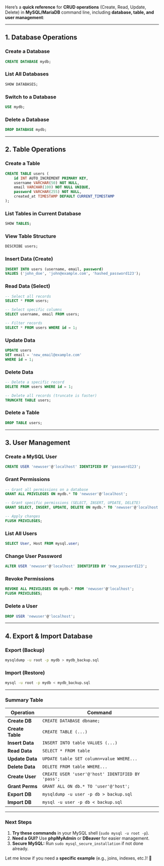 Here’s a **quick reference** for **CRUD operations** (Create, Read, Update, Delete) in **MySQL/MariaDB** command line, including **database, table, and user management**:

---

## **1. Database Operations**
### **Create a Database**
```sql
CREATE DATABASE mydb;
```

### **List All Databases**
```sql
SHOW DATABASES;
```

### **Switch to a Database**
```sql
USE mydb;
```

### **Delete a Database**
```sql
DROP DATABASE mydb;
```

---

## **2. Table Operations**
### **Create a Table**
```sql
CREATE TABLE users (
    id INT AUTO_INCREMENT PRIMARY KEY,
    username VARCHAR(50) NOT NULL,
    email VARCHAR(100) NOT NULL UNIQUE,
    password VARCHAR(255) NOT NULL,
    created_at TIMESTAMP DEFAULT CURRENT_TIMESTAMP
);
```

### **List Tables in Current Database**
```sql
SHOW TABLES;
```

### **View Table Structure**
```sql
DESCRIBE users;
```

### **Insert Data (Create)**
```sql
INSERT INTO users (username, email, password) 
VALUES ('john_doe', 'john@example.com', 'hashed_password123');
```

### **Read Data (Select)**
```sql
-- Select all records
SELECT * FROM users;

-- Select specific columns
SELECT username, email FROM users;

-- Filter records
SELECT * FROM users WHERE id = 1;
```

### **Update Data**
```sql
UPDATE users 
SET email = 'new_email@example.com' 
WHERE id = 1;
```

### **Delete Data**
```sql
-- Delete a specific record
DELETE FROM users WHERE id = 1;

-- Delete all records (truncate is faster)
TRUNCATE TABLE users;
```

### **Delete a Table**
```sql
DROP TABLE users;
```

---

## **3. User Management**
### **Create a MySQL User**
```sql
CREATE USER 'newuser'@'localhost' IDENTIFIED BY 'password123';
```

### **Grant Permissions**
```sql
-- Grant all permissions on a database
GRANT ALL PRIVILEGES ON mydb.* TO 'newuser'@'localhost';

-- Grant specific permissions (SELECT, INSERT, UPDATE, DELETE)
GRANT SELECT, INSERT, UPDATE, DELETE ON mydb.* TO 'newuser'@'localhost';

-- Apply changes
FLUSH PRIVILEGES;
```

### **List All Users**
```sql
SELECT User, Host FROM mysql.user;
```

### **Change User Password**
```sql
ALTER USER 'newuser'@'localhost' IDENTIFIED BY 'new_password123';
```

### **Revoke Permissions**
```sql
REVOKE ALL PRIVILEGES ON mydb.* FROM 'newuser'@'localhost';
FLUSH PRIVILEGES;
```

### **Delete a User**
```sql
DROP USER 'newuser'@'localhost';
```

---

## **4. Export & Import Database**
### **Export (Backup)**
```bash
mysqldump -u root -p mydb > mydb_backup.sql
```

### **Import (Restore)**
```bash
mysql -u root -p mydb < mydb_backup.sql
```

---

### **Summary Table**
| **Operation** | **Command** |
|--------------|------------|
| **Create DB** | `CREATE DATABASE dbname;` |
| **Create Table** | `CREATE TABLE (...)` |
| **Insert Data** | `INSERT INTO table VALUES (...)` |
| **Read Data** | `SELECT * FROM table` |
| **Update Data** | `UPDATE table SET column=value WHERE...` |
| **Delete Data** | `DELETE FROM table WHERE...` |
| **Create User** | `CREATE USER 'user'@'host' IDENTIFIED BY 'pass';` |
| **Grant Perms** | `GRANT ALL ON db.* TO 'user'@'host';` |
| **Export DB** | `mysqldump -u user -p db > backup.sql` |
| **Import DB** | `mysql -u user -p db < backup.sql` |

---

### **Next Steps**
1. **Try these commands** in your MySQL shell (`sudo mysql -u root -p`).  
2. **Need a GUI?** Use **phpMyAdmin** or **DBeaver** for easier management.  
3. **Secure MySQL:** Run `sudo mysql_secure_installation` if not done already.  

Let me know if you need a **specific example** (e.g., joins, indexes, etc.)! 🚀
